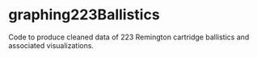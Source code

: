 # graphing223Ballistics
Code to produce cleaned data of 223 Remington cartridge ballistics and associated visualizations.
